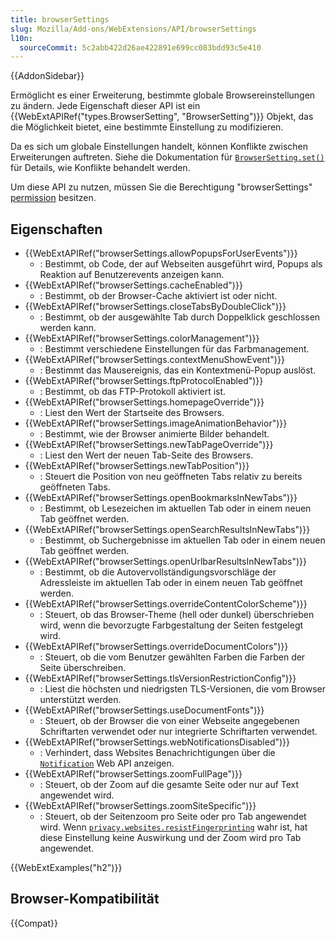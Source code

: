 ```yaml
---
title: browserSettings
slug: Mozilla/Add-ons/WebExtensions/API/browserSettings
l10n:
  sourceCommit: 5c2abb422d26ae422891e699cc083bdd93c5e410
---
```


{{AddonSidebar}}

Ermöglicht es einer Erweiterung, bestimmte globale Browsereinstellungen zu ändern. Jede Eigenschaft dieser API ist ein {{WebExtAPIRef("types.BrowserSetting", "BrowserSetting")}} Objekt, das die Möglichkeit bietet, eine bestimmte Einstellung zu modifizieren.

Da es sich um globale Einstellungen handelt, können Konflikte zwischen Erweiterungen auftreten. Siehe die Dokumentation für [`BrowserSetting.set()`](/de/docs/Mozilla/Add-ons/WebExtensions/API/types/BrowserSetting/set) für Details, wie Konflikte behandelt werden.

Um diese API zu nutzen, müssen Sie die Berechtigung "browserSettings" [permission](/de/docs/Mozilla/Add-ons/WebExtensions/manifest.json/permissions) besitzen.

## Eigenschaften

- {{WebExtAPIRef("browserSettings.allowPopupsForUserEvents")}}
  - : Bestimmt, ob Code, der auf Webseiten ausgeführt wird, Popups als Reaktion auf Benutzerevents anzeigen kann.
- {{WebExtAPIRef("browserSettings.cacheEnabled")}}
  - : Bestimmt, ob der Browser-Cache aktiviert ist oder nicht.
- {{WebExtAPIRef("browserSettings.closeTabsByDoubleClick")}}
  - : Bestimmt, ob der ausgewählte Tab durch Doppelklick geschlossen werden kann.
- {{WebExtAPIRef("browserSettings.colorManagement")}}
  - : Bestimmt verschiedene Einstellungen für das Farbmanagement.
- {{WebExtAPIRef("browserSettings.contextMenuShowEvent")}}
  - : Bestimmt das Mausereignis, das ein Kontextmenü-Popup auslöst.
- {{WebExtAPIRef("browserSettings.ftpProtocolEnabled")}}
  - : Bestimmt, ob das FTP-Protokoll aktiviert ist.
- {{WebExtAPIRef("browserSettings.homepageOverride")}}
  - : Liest den Wert der Startseite des Browsers.
- {{WebExtAPIRef("browserSettings.imageAnimationBehavior")}}
  - : Bestimmt, wie der Browser animierte Bilder behandelt.
- {{WebExtAPIRef("browserSettings.newTabPageOverride")}}
  - : Liest den Wert der neuen Tab-Seite des Browsers.
- {{WebExtAPIRef("browserSettings.newTabPosition")}}
  - : Steuert die Position von neu geöffneten Tabs relativ zu bereits geöffneten Tabs.
- {{WebExtAPIRef("browserSettings.openBookmarksInNewTabs")}}
  - : Bestimmt, ob Lesezeichen im aktuellen Tab oder in einem neuen Tab geöffnet werden.
- {{WebExtAPIRef("browserSettings.openSearchResultsInNewTabs")}}
  - : Bestimmt, ob Suchergebnisse im aktuellen Tab oder in einem neuen Tab geöffnet werden.
- {{WebExtAPIRef("browserSettings.openUrlbarResultsInNewTabs")}}
  - : Bestimmt, ob die Autovervollständigungsvorschläge der Adressleiste im aktuellen Tab oder in einem neuen Tab geöffnet werden.
- {{WebExtAPIRef("browserSettings.overrideContentColorScheme")}}
  - : Steuert, ob das Browser-Theme (hell oder dunkel) überschrieben wird, wenn die bevorzugte Farbgestaltung der Seiten festgelegt wird.
- {{WebExtAPIRef("browserSettings.overrideDocumentColors")}}
  - : Steuert, ob die vom Benutzer gewählten Farben die Farben der Seite überschreiben.
- {{WebExtAPIRef("browserSettings.tlsVersionRestrictionConfig")}}
  - : Liest die höchsten und niedrigsten TLS-Versionen, die vom Browser unterstützt werden.
- {{WebExtAPIRef("browserSettings.useDocumentFonts")}}
  - : Steuert, ob der Browser die von einer Webseite angegebenen Schriftarten verwendet oder nur integrierte Schriftarten verwendet.
- {{WebExtAPIRef("browserSettings.webNotificationsDisabled")}}
  - : Verhindert, dass Websites Benachrichtigungen über die [`Notification`](/de/docs/Web/API/Notification) Web API anzeigen.
- {{WebExtAPIRef("browserSettings.zoomFullPage")}}
  - : Steuert, ob der Zoom auf die gesamte Seite oder nur auf Text angewendet wird.
- {{WebExtAPIRef("browserSettings.zoomSiteSpecific")}}
  - : Steuert, ob der Seitenzoom pro Seite oder pro Tab angewendet wird. Wenn [`privacy.websites.resistFingerprinting`](/de/docs/Mozilla/Add-ons/WebExtensions/API/privacy/websites#resistfingerprinting) wahr ist, hat diese Einstellung keine Auswirkung und der Zoom wird pro Tab angewendet.

{{WebExtExamples("h2")}}

## Browser-Kompatibilität

{{Compat}}
